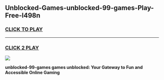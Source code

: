 
## Unblocked-Games-unblocked-99-games-Play-Free-l498n
<h3>
<a href="https://premium76.site?title=unblocked-99-games&ref=15A">CLICK TO PLAY</a></h3>
<hr>

<h3>
<a href="https://premium76.site?title=unblocked-99-games&ref=15A">CLICK 2 PLAY</a>
  
</h3>

<a href="https://premium76.site?title=unblocked-99-games&ref=15A"><img src="https://clearcache.store/games.png"></a>


**unblocked-99-games games unblocked: Your Gateway to Fun and Accessible Online Gaming**
